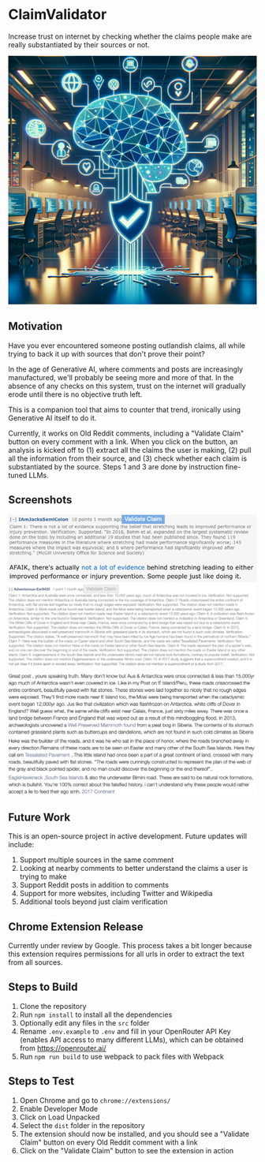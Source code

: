 # ClaimValidator
Increase trust on internet by checking whether the claims people make are really substantiated by their sources or not.

![ClaimValidator](dist/icons/icon_1024_original.png)

## Motivation
Have you ever encountered someone posting outlandish claims, all while trying to back it up with sources that don't prove their point?

In the age of Generative AI, where comments and posts are increasingly manufactured, we'll probably be seeing more and more of that. In the absence of any checks on this system, trust on the internet will gradually erode until there is no objective truth left.

This is a companion tool that aims to counter that trend, ironically using Generative AI itself to do it.

Currently, it works on Old Reddit comments, including a "Validate Claim" button on every comment with a link. When you click on the button, an analysis is kicked off to (1) extract all the claims the user is making, (2) pull all the information from their source, and (3) check whether each claim is substantiated by the source. Steps 1 and 3 are done by instruction fine-tuned LLMs.

## Screenshots
![Screenshot](screenshots/stretching.png)
![Screenshot](screenshots/ancient_civilizations.png)

## Future Work
This is an open-source project in active development. Future updates will include:
1. Support multiple sources in the same comment
2. Looking at nearby comments to better understand the claims a user is trying to make
3. Support Reddit posts in addition to comments
4. Support for more websites, including Twitter and Wikipedia
5. Additional tools beyond just claim verification

## Chrome Extension Release
Currently under review by Google. 
This process takes a bit longer because this extension requires permissions for all urls in order to extract the text from all sources. 

## Steps to Build
1. Clone the repository
2. Run `npm install` to install all the dependencies
3. Optionally edit any files in the `src` folder
4. Rename `.env.example` to `.env` and fill in your OpenRouter API Key (enables API access to many different LLMs), which can be obtained from https://openrouter.ai/
5. Run `npm run build` to use webpack to pack files with Webpack

## Steps to Test
1. Open Chrome and go to `chrome://extensions/`
2. Enable Developer Mode
3. Click on Load Unpacked
4. Select the `dist` folder in the repository
5. The extension should now be installed, and you should see a "Validate Claim" button on every Old Reddit comment with a link
6. Click on the "Validate Claim" button to see the extension in action
